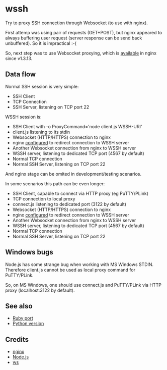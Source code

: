 # wssh

Try to proxy SSH connection through Websocket (to use with nginx).

First attemp was using pair of requests (GET+POST), but nginx appeared to always buffering
user request (server response can be send back unbuffered). So it is impractical :-(

So, next step was to use Websocket proxying, which is
[available](http://nginx.org/en/docs/http/websocket.html)
in nginx since v1.3.13.

## Data flow

Normal SSH session is very simple:

  * SSH Client
  * TCP Connection
  * SSH Server, listening on TCP port 22

WSSH session is:

  * SSH Client with -o ProxyCommand='node client.js WSSH-URI'
  * client.js listening to its stdin
  * Websocket (HTTP/HTTPS) connection to nginx
  * nginx [configured](nginx/ssh) to redirect connection to WSSH server
  * Another Websocket connection from nginx to WSSH server
  * WSSH server, listening to dedicated TCP port (4567 by default)
  * Normal TCP connection
  * Normal SSH Server, listening on TCP port 22

And nginx stage can be omited in development/testing scenarios.

In some scenarios this path can be even longer:

  * SSH Client, capable to connect via HTTP proxy (eg PuTTY/PLink)
  * TCP connection to local proxy
  * connect.js listening to dedicated port (3122 by default)
  * Websocket (HTTP/HTTPS) connection to nginx
  * nginx [configured](nginx/ssh) to redirect connection to WSSH server
  * Another Websocket connection from nginx to WSSH server
  * WSSH server, listening to dedicated TCP port (4567 by default)
  * Normal TCP connection
  * Normal SSH Server, listening on TCP port 22

## Windows bugs

Node.js has some strange bug when working with MS Windows STDIN.
Therefore client.js cannot be used as local proxy command for PuTTY/PLink.

So, on MS Windows, one should use connect.js and PuTTY/PLink via HTTP proxy
(localhost:3122 by default).

## See also

  * [Ruby port](https://github.com/ukoloff/em-wssh)
  * [Python version](https://github.com/progrium/wssh)

## Credits

  * [nginx](http://nginx.org/)
  * [Node.js](http://nodejs.org/)
  * [ws](https://github.com/websockets/ws)
